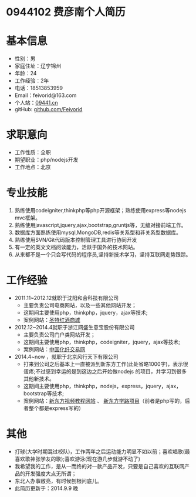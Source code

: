 0944102  费彦南个人简历
=====

<h1>基本信息</h1>

<ul>
  <li>性别：男</li>
  <li>家庭住址：辽宁锦州</li>
  <li>年龄：24</li>
  <li>工作经验：2年</li>
  <li>电话：18513853959</li>
  <li>Email：feivorid@163.com</li>
  <li>个人站：<a href="http://09441.cn">09441.cn</a></li>
  <li>gitHub: <a href="https://github.com/Feivorid">github.com/Feivorid</a></li>
</ul>

<h1>求职意向</h1>

<ul>
  <li>工作性质：全职</li>
  <li>期望职业：php/nodejs开发</li>
  <li>工作地点：北京</li>
</ul>


<h1>专业技能</h1>

<ol>
  <li>熟练使用codeigniter,thinkphp等php开源框架；熟练使用express等nodejs mvc框架。</li>
  <li>熟练使用javascript,jquery,ajax,bootstrap,gruntjs等，无缝对接前端工作。</li>
  <li>数据库方面熟练使用mysql,MongoDB,redis等关系型和非关系型数据库。</li>
  <li>熟练使用SVN/Git代码版本控制管理工具进行协同开发</li>
  <li>有一定的英文文档阅读能力，活跃于国外的技术网站。</li>
  <li>从来都不是一个只会写代码的程序员,坚持新技术学习，坚持互联网走势跟踪。</li>
</ol>

<h1>工作经验</h1>

<ul>
  <li>
    2011.11~2012.12就职于沈阳和合科技有限公司
    <ul>
      <li>主要负责公司电商网站，以及一些其他网站开发；</li>
      <li>这期间主要使用php，thinkphp，jquery，ajax等技术;</li>
      <li>案例网站：<a href="http://www.sysante.cn/" target="_blank">圣特红酒商城</a></li>
    </ul>
  </li>
  <li>
    2012.12~2014.4就职于浙江网盛生意宝股份有限公司
    <ul>
      <li>主要负责公司门户类网站开发；</li>
      <li>这期间主要使用php，thinkphp，codeigniter，jquery，ajax等技术;</li>
      <li>案例网站：<a href="http://www.chinaccf.com/" target="_blank">中国化纤交易网</a></li>
    </ul>
  </li>
  <li>
    2014.4~now ，就职于北京风行天下有限公司
    <ul>
      <li>打来到公司之后基本上一直被派到新东方工作(此处省略1000字)，表示很蛋疼;不过感到幸运的是到这边之后开始做nodejs 的项目，并学习到很多其他新技术。</li>
      <li>这期间主要使用php，thinkphp，nodejs，express，jquery，ajax，bootstrap等技术;</li>
      <li>案例网站：<a href="http://e.xdf.cn" target="_blank">新东方视频教程网站</a>&nbsp;、&nbsp;<a href="http://path.xdf.cn" target="_blank">新东方学路项目</a>（前者是php写的，后者整个都是express写的）</li>
    </ul>
  </li>
</ul>

<h1>其他</h1>

<ul>
  <li>打球(大学时期混过校队)，工作两年之后运动能力明显不如以前；喜欢唱歌(最喜欢歌神张学友的歌);喜欢游泳(现在游几步就游不动了)</li>
  <li>我希望我的工作，是从一而终的对一款产品开发，只要是自己喜欢的互联网产品的开发强度大点无所谓；</li>
  <li>东北人办事敞亮，有时候刨根问底儿。</li>
  <li>此简历更新于：2014.9.9 晚</li>
</ul>





